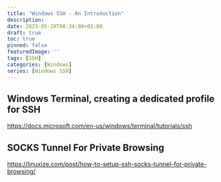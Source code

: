 ```yaml
---
title: "Windows SSH - An Introduction"
description: 
date: 2023-05-28T08:34:00+01:00
draft: true
toc: true
pinned: false
featuredImage: ''
tags: [SSH]
categories: [Windows]
series: [Windows SSH]
---
```




## Windows Terminal, creating a dedicated profile for SSH
https://docs.microsoft.com/en-us/windows/terminal/tutorials/ssh



## SOCKS Tunnel For Private Browsing

https://linuxize.com/post/how-to-setup-ssh-socks-tunnel-for-private-browsing/
